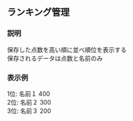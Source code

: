 ## ランキング管理

### 説明  
保存した点数を高い順に並べ順位を表示する  
保存されるデータは点数と名前のみ  

### 表示例
1位: 名前１ 400  
2位: 名前２ 300  
3位: 名前３ 200  

